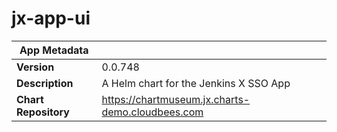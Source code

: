 # jx-app-ui

|App Metadata||
|---|---|
| **Version** | 0.0.748 |
| **Description** | A Helm chart for the Jenkins X SSO App |
| **Chart Repository** | https://chartmuseum.jx.charts-demo.cloudbees.com |
